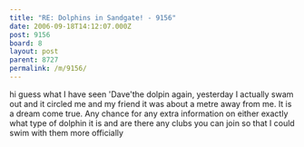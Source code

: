 ```yaml
---
title: "RE: Dolphins in Sandgate! - 9156"
date: 2006-09-18T14:12:07.000Z
post: 9156
board: 8
layout: post
parent: 8727
permalink: /m/9156/
---
```

hi guess what I have seen 'Dave'the dolpin again, yesterday I actually swam out and it circled me and my friend it was about a metre away from me. It is a dream come true. Any chance for any extra information on either exactly what type of dolphin it is and are there any clubs you can join so that I could swim with them more officially

